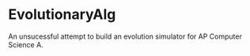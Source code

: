 # EvolutionaryAlg
An unsucessful attempt to build an evolution simulator for AP Computer Science A. 
